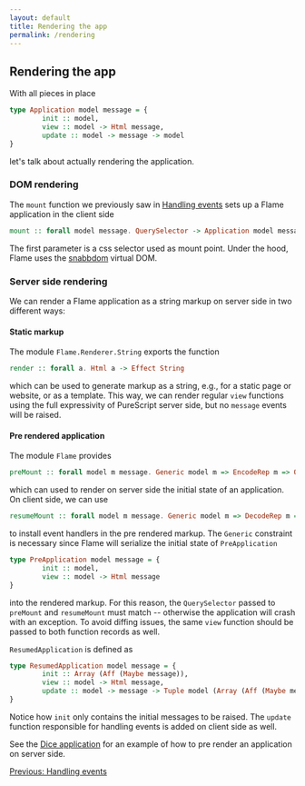 ```yaml
---
layout: default
title: Rendering the app
permalink: /rendering
---
```


## Rendering the app

With all pieces in place
```haskell
type Application model message = {
        init :: model,
        view :: model -> Html message,
        update :: model -> message -> model
}
```
let's talk about actually rendering the application.

### DOM rendering

The `mount` function we previously saw in [Handling events](events) sets up a Flame application in the client side
```haskell
mount :: forall model message. QuerySelector -> Application model message -> Effect (Channel (Array message))
```
The first parameter is a css selector used as mount point. Under the hood, Flame uses the [snabbdom](https://github.com/snabbdom/snabbdom) virtual DOM.

### Server side rendering

We can render a Flame application as a string markup on server side in two different ways:

#### Static markup

The module `Flame.Renderer.String` exports the function
```haskell
render :: forall a. Html a -> Effect String
```
which can be used to generate markup as a string, e.g., for a static page or website, or as a template. This way, we can render regular `view` functions using the full expressivity of PureScript server side, but no `message` events will be raised.

#### Pre rendered application

The module `Flame` provides
```haskell
preMount :: forall model m message. Generic model m => EncodeRep m => QuerySelector -> PreApplication model message -> Effect String
```
which can used to render on server side the initial state of an application. On client side, we can use
```haskell
resumeMount :: forall model m message. Generic model m => DecodeRep m => QuerySelector -> ResumedApplication model message -> Effect (Channel (Array message))
```
to install event handlers in the pre rendered markup. The `Generic` constraint is necessary since Flame will serialize the initial state of `PreApplication`
```haskell
type PreApplication model message = {
        init :: model,
        view :: model -> Html message
}
```
into the rendered markup. For this reason, the `QuerySelector` passed to `preMount` and `resumeMount` must match -- otherwise the application will crash with an exception. To avoid diffing issues, the same `view` function should be passed to both function records as well.

`ResumedApplication` is defined as
```haskell
type ResumedApplication model message = {
        init :: Array (Aff (Maybe message)),
        view :: model -> Html message,
        update :: model -> message -> Tuple model (Array (Aff (Maybe message)))
}
```
Notice how `init` only contains the initial messages to be raised. The `update` function responsible for handling events is added on client side as well.

See the [Dice application](https://github.com/easafe/purescript-flame/tree/master/examples/EffectList/ServerSideRendering) for an example of how to pre render an application on server side.

<a href="/events" class="direction previous">Previous: Handling events</a>
